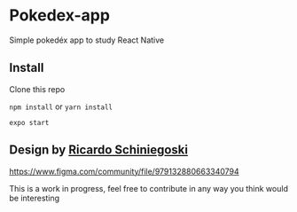 # Pokedex-app
Simple pokedéx app to study React Native

## Install
Clone this repo

`npm install` or `yarn install`

`expo start`

## Design by [Ricardo Schiniegoski](https://www.figma.com/@ricardohs)
https://www.figma.com/community/file/979132880663340794

This is a work in progress, feel free to contribute in any way you think would be interesting

